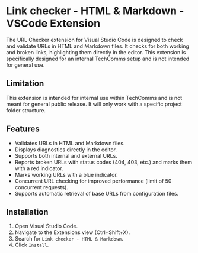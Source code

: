 # Link checker - HTML & Markdown - VSCode Extension

The URL Checker extension for Visual Studio Code is designed to check and validate URLs in HTML and Markdown files. It checks for both working and broken links, highlighting them directly in the editor. This extension is specifically designed for an internal TechComms setup and is not intended for general use.

## Limitation

This extension is intended for internal use within TechComms and is not meant for general public release. It will only work with a specific project folder structure.

## Features

- Validates URLs in HTML and Markdown files.
- Displays diagnostics directly in the editor.
- Supports both internal and external URLs.
- Reports broken URLs with status codes (404, 403, etc.) and marks them with a red indicator.
- Marks working URLs with a blue indicator.
- Concurrent URL checking for improved performance (limit of 50 concurrent requests).
- Supports automatic retrieval of base URLs from configuration files.

## Installation

1. Open Visual Studio Code.
2. Navigate to the Extensions view (Ctrl+Shift+X).
3. Search for `Link checker - HTML & Markdown`.
4. Click `Install`.